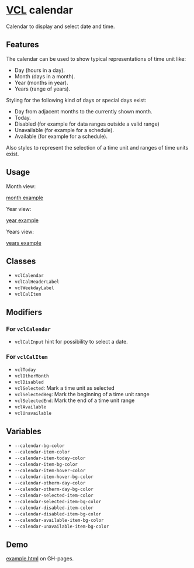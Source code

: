 # [VCL](https://github.com/vcl/vcl/doc) calendar

Calendar to display and select date and time.

## Features

The calendar can be used to show typical representations of time unit like:

- Day (hours in a day).
- Month (days in a month).
- Year (months in year).
- Years (range of years).

Styling for the following kind of days or special days exist:

- Day from adjacent months to the currently shown month.
- Today.
- Disabled (for example for data ranges outside a valid range)
- Unavailable (for example for a schedule).
- Available (for example for a schedule).

Also styles to represent the selection of a time unit and ranges of time units
exist.

## Usage

Month view:

[month example](/demo/example-month.html)

Year view:

[year example](/demo/example-year.html)

Years view:

[years example](/demo/example-years.html)

## Classes

- `vclCalendar`
- `vclCalHeaderLabel`
- `vclWeekdayLabel`
- `vclCalItem`

## Modifiers

### For `vclCalendar`

- `vclCalInput` hint for possibility to select a date.

### For `vclCalItem`

- `vclToday`
- `vclOtherMonth`
- `vclDisabled`
- `vclSelected`: Mark a time unit as selected
- `vclSelectedBeg`: Mark the beginning of a time unit range
- `vclSelectedEnd`: Mark the end of a time unit range
- `vclAvailable`
- `vclUnavailable`

## Variables

- `--calendar-bg-color`
- `--calendar-item-color`
- `--calendar-item-today-color`
- `--calendar-item-bg-color`
- `--calendar-item-hover-color`
- `--calendar-item-hover-bg-color`
- `--calendar-otherm-day-color`
- `--calendar-otherm-day-bg-color`
- `--calendar-selected-item-color`
- `--calendar-selected-item-bg-color`
- `--calendar-disabled-item-color`
- `--calendar-disabled-item-bg-color`
- `--calendar-available-item-bg-color`
- `--calendar-unavailable-item-bg-color`

## Demo

[example.html](/demo/example.html) on GH-pages.
